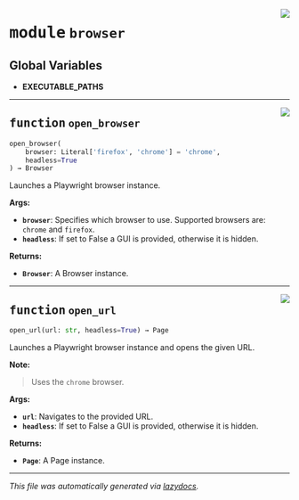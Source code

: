 <!-- markdownlint-disable -->

<a href="https://github.com/robocorp/draft-python-framework/blob/master/libs\browser\src\robo\libs\browser\browser.py#L0"><img align="right" style="float:right;" src="https://img.shields.io/badge/-source-cccccc?style=flat-square"></a>

# <kbd>module</kbd> `browser`




**Global Variables**
---------------
- **EXECUTABLE_PATHS**

---

<a href="https://github.com/robocorp/draft-python-framework/blob/master/libs\browser\src\robo\libs\browser\browser.py#L52"><img align="right" style="float:right;" src="https://img.shields.io/badge/-source-cccccc?style=flat-square"></a>

## <kbd>function</kbd> `open_browser`

```python
open_browser(
    browser: Literal['firefox', 'chrome'] = 'chrome',
    headless=True
) → Browser
```

Launches a Playwright browser instance. 



**Args:**
 
 - <b>`browser`</b>:  Specifies which browser to use. Supported browsers are: ``chrome`` and ``firefox``. 
 - <b>`headless`</b>:  If set to False a GUI is provided, otherwise it is hidden. 



**Returns:**
 
 - <b>`Browser`</b>:  A Browser instance. 


---

<a href="https://github.com/robocorp/draft-python-framework/blob/master/libs\browser\src\robo\libs\browser\browser.py#L83"><img align="right" style="float:right;" src="https://img.shields.io/badge/-source-cccccc?style=flat-square"></a>

## <kbd>function</kbd> `open_url`

```python
open_url(url: str, headless=True) → Page
```

Launches a Playwright browser instance and opens the given URL. 



**Note:**

> Uses the ``chrome`` browser. 
>

**Args:**
 
 - <b>`url`</b>:  Navigates to the provided URL. 
 - <b>`headless`</b>:  If set to False a GUI is provided, otherwise it is hidden. 



**Returns:**
 
 - <b>`Page`</b>:  A Page instance. 




---

_This file was automatically generated via [lazydocs](https://github.com/ml-tooling/lazydocs)._
